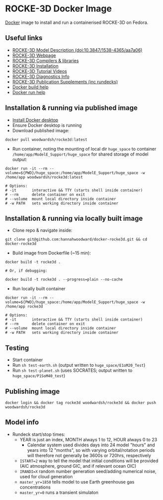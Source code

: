 # ROCKE-3D Docker Image

[Docker](https://www.docker.com/) image to install and run a containerised ROCKE-3D on Fedora.


## Useful links

* [ROCKE-3D Model Description (doi:10.3847/1538-4365/aa7a06)](https://iopscience.iop.org/article/10.3847/1538-4365/aa7a06/meta#apjsaa7a06s3)
* [ROCKE-3D Webpage](https://simplex.giss.nasa.gov/gcm/ROCKE-3D/)
* [ROCKE-3D Compilers & libraries](https://docs.google.com/document/d/1-I8x1Op215f3m3NTtEo_cP2G-lP329pyEEUAzH6Xhog/view)
* [ROCKE-3D Installation](https://docs.google.com/document/d/1yyI0CDx1wEYbwqRsbvczXpdW2teePZ_NgIePTLFHtNA/edit)
* [ROCKE-3D Tutorial Videos](https://www.youtube.com/playlist?list=PLpMmnV3HS7r3KGXX8hmIBR3grXNu5hfW-)
* [ROCKE-3D Diagnostics Info](https://simplex.giss.nasa.gov/gcm/doc/UserGuide/diagnostics.html)
* [ROCKE-3D Publication Supplements (inc rundecks)](https://portal.nccs.nasa.gov/GISS_modelE/ROCKE-3D/publication-supplements/)
* [Docker build help](https://docs.docker.com/engine/reference/commandline/build/)
* [Docker run help](https://docs.docker.com/engine/reference/commandline/run/)


## Installation & running via published image

* [Install Docker desktop](https://www.docker.com/get-started)
* Ensure Docker desktop is running
* Download published image:

```
docker pull woodwardsh/rocke3d:latest
```

* Run container, noting the mounting of local dir `huge_space` to container `/home/app/ModelE_Support/huge_space` for shared storage of model output:

```
docker run -it --rm --volume=${PWD}/huge_space:/home/app/ModelE_Support/huge_space -w /home/app woodwardsh/rocke3d:latest

# Options:
# -it       interactive && TTY (starts shell inside container)
# --rm      delete container on exit
# --volume  mount local directory inside container
# -w PATH   sets working directory inside container
```


## Installation & running via locally built image

* Clone repo & navigate inside:

```
git clone git@github.com:hannahwoodward/docker-rocke3d.git && cd docker-rocke3d
```

* Build image from Dockerfile (~15 min):

```
docker build -t rocke3d .

# Or, if debugging:

docker build -t rocke3d . --progress=plain --no-cache
```

* Run locally built container

```
docker run -it --rm --volume=${PWD}/huge_space:/home/app/ModelE_Support/huge_space -w /home/app rocke3d

# Options:
# -it       interactive && TTY (starts shell inside container)
# --rm      delete container on exit
# --volume  mount local directory inside container
# -w PATH   sets working directory inside container
```


## Testing

* Start container
* Run `sh test-earth.sh` (output written to `huge_space/E1oM20_Test`)
* Run `sh test-planet.sh` (uses SOCRATES; output written to `huge_space/P1SoM40_test`)


## Publishing image

```
docker login && docker tag rocke3d woodwardsh/rocke3d && docker push woodwardsh/rocke3d
```


## Model info

* Rundeck start/stop times:
  * YEAR is just an index, MONTH always 1 to 12, HOUR always 0 to 23
    * Calendar system used divides days into 24 model "hours" and years into 12 "months", so with varying orbital/rotation periods will therefore not generally be 3600s or 720hrs, respectively
  * `ISTART=2` way to tell the model that initial conditions will be provided (AIC atmosphere, ground GIC, and if relevant ocean OIC)
  * `IRANDI=X` random number generation seed/adding numerical noise, used for cloud generation
  * `master_yr=1850` tells model to use Earth greenhouse gas concentrations
  * `master_yr=0` runs a transient simulaton
